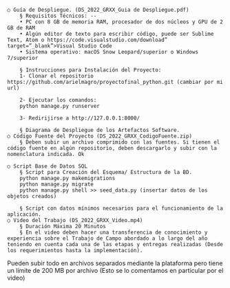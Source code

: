 	○ Guía de Despliegue. (DS_2022_GRXX_Guia de Despliegue.pdf)
		§ Requisitos Técnicos: -- 
		• PC con 8 GB de memoria RAM, procesador de dos núcleos y GPU de 2 GB de RAM
		• Algún editor de texto para escribir código, puede ser Sublime Text, Atom o https://code.visualstudio.com/download” target=”_blank”>Visual Studio Code
		• Sistema operativo: macOS Snow Leopard/superior o Windows 7/superior
		
		§ Instrucciones para Instalación del Proyecto:
		1- Clonar el repositorio https://github.com/arielmagro/proyectofinal_python.git (cambiar por mi url)
		
		2- Ejecutar los comandos:
		python manage.py runserver
		
		3- Redirijirse a http://127.0.0.1:8000/
		
		§ Diagrama de Despliegue de los Artefactos Software.
	○ Código Fuente del Proyecto (DS_2022_GRXX_CodigoFuente.zip)
		§ Deben subir un archivo comprimido con las fuentes. Si tienen el código fuente en algún repositorio, deben descargarlo y subir con la nomenclatura indicada. Ok
	 
	○ Script Base de Datos SQL
		§ Script para Creación del Esquema/ Estructura de la BD.
		python manage.py makemigrations 
		python manage.py migrate 
		python manage.py shell >> seed_data.py (insertar datos de los objetos creados)
	
		§ Script con datos mínimos necesarios para el funcionamiento de la aplicación. 
	○ Video del Trabajo (DS_2022_GRXX_Video.mp4)
		§ Duración Máxima 20 Minutos
		§ En el video deben hacer una transferencia de conocimiento y experiencia sobre el Trabajo de Campo abordado a lo largo del año teniendo en cuenta cada una de las etapas y entregas realizadas (Desde los requerimientos hasta la implementación).
Pueden subir todo en archivos separados mediante la plataforma pero tiene un límite de 200 MB por archivo (Esto se lo comentamos en particular por el video)